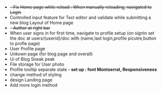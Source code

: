- ~~- Fix Home page while reload : When manually reloading, navigated to Login~~
- Controlled input feature for Text editor and validate while submitting a new blog Layout of Home page
- ~~- Author at right bar~~
- When user signs in for first time, navigate to profile setup (on signIn set the doc at users/{userid}/doc with (name,last login,profile picutre,button to profle page)
- User Profile page
- Unkown page (for blog page and overall)
- Ui of Blog Sneak peak
- File storage for User photo
- Profile tooltip separate state
  **- set up : font Montserrat, Responsiveness**
- change method of styling
- design Landing page
- Add more login method
